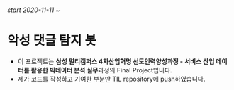 ###### start 2020-11-11 ~



# 악성 댓글 탐지 봇

- 이 프로젝트는 **삼성 멀티캠퍼스 4차산업혁명 선도인력양성과정 - 서비스 산업 데이터를 활용한 빅데이터 분석 실무**과정의 Final Project입니다.
- 제가 코드를 작성하고 기여한 부분만 TIL repository에 push하였습니다.

